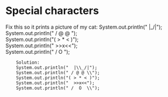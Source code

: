 # Special characters
<!--
print a box, an oval, and a diamond using *'s
********
*      *
*      *
*      *
*      *
********

  ***  
 *   *
*     *
*     *
 *   *
  *** 



print a picture of my cat
  |\_/|       
 / @ @ \      
( > º < )     
 `>>x<<´     
 /  O  \       

what does the following print?
System.out.print("*");
System.out.println("***");
System.out.print("****");
System.out.println("*");

What does the following line of code print?
System.out.printf("%s\n%s\n%s\n","@","@@","@@@");


print the following columns of values using \t and \r
Cost      Quantity   Total
$1,000.00   4       $4,000.00
$   50.00   8         $400.00
______________________________
TOTAL:      12      $4,400.00


Escape sequences. Print the following table to the console.

\t	Insert a tab in the text at this point.
\b	Insert a backspace in the text at this point.
\n	Insert a newline in the text at this point.
\r	Insert a carriage return in the text at this point.
\f	Insert a formfeed in the text at this point.
\'	Insert a single quote character in the text at this point.
\"	Insert a double quote character in the text at this point.
\\	Insert a backslash character in the text at this point.
-->

Fix this so it prints a picture of my cat:
        System.out.println("  |\_/|");
        System.out.println(" / @ @ \");       
        System.out.println("( > * < )");       
        System.out.println("  >>x<<");      
        System.out.println(" /  O  \");  


        Solution:
        System.out.println("  |\\_/|");
        System.out.println(" / @ @ \\");       
        System.out.println("( > * < )");       
        System.out.println("  >>x<<");      
        System.out.println(" /  O  \\");  
